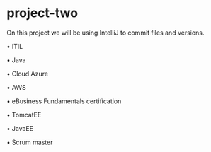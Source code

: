 # project-two
On this project we will be using IntelliJ to commit files and versions. 


•	ITIL 

•	Java

•	Cloud Azure

•	AWS 

•	eBusiness Fundamentals certification

•	TomcatEE

•	JavaEE

•	Scrum master

